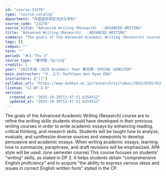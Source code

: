 ```yaml
---
id: "course:23276"
type: "course-catalog"
department: "外国語学部交流文化学科"
course_code: "23276"
course_title: "Advanced Writing（Research） ／ADVANCED WRITING"
title: "Advanced Writing（Research） ／ADVANCED WRITING"
summary: "The goals of the Advanced Academic Writing (Research) course are to refine the writing skills students should have devel…"
tags: []
campus: ""
term: ""
period: "木3／Thu 3"
course_type: "春学期／Spring"
credits: 2
year: "2025年度／2025 Academic Year 春学期／SPRING SEMESTER"
main_instructor: "Ｋ．エラ／Kathleen Ann Ryan ERA"
instructors: ["[]"]
syllabus_url: "https://www.dokkyo.ac.jp/research/syllabus/2025/0105/0105_23276_ja_JP.html"
license: "CC-BY-4.0"
version:
  created_at: "2025-10-29T12:47:51.635451Z"
  updated_at: "2025-10-29T12:47:51.635451Z"
---
```

The goals of the Advanced Academic Writing (Research) course are to refine the writing skills students should have developed in their previous writing courses in order to write academic essays by enhancing reading, critical thinking, and research skills. Students will be taught how to analyze, evaluate, and synthesize diverse sources and viewpoints to develop persuasive and academic essays. When writing academic essays, learning how to summarize, paraphrase, and draft revisions will be emphasized. APA style will be used. (one semester course) This course focuses on students’ "writing" skills, as stated in DP 2. It helps students obtain "comprehensive English proficiency" and to acquire "the ability to express various ideas and issues in correct English written form" stated in the CP.
